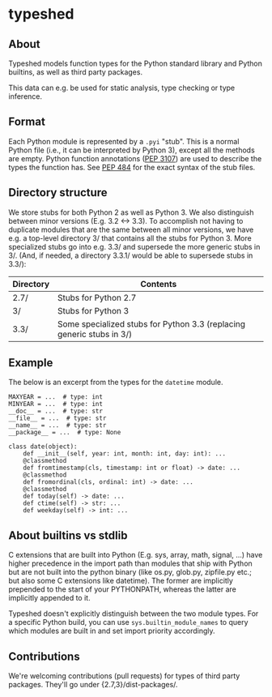 # typeshed

## About

Typeshed models function types for the Python standard library
and Python builtins, as well as third party packages.

This data can e.g. be used for static analysis, type checking or type inference.

## Format

Each Python module is represented by a `.pyi` "stub". This is a normal Python
file (i.e., it can be interpreted by Python 3), except all the methods are empty.
Python function annotations ([PEP 3107](https://www.python.org/dev/peps/pep-3107/))
are used to describe the types the function has.
See [PEP 484](http://www.python.org/dev/peps/pep-0484/) for the exact syntax
of the stub files.

## Directory structure

We store stubs for both Python 2 as well as Python 3. We also distinguish
between minor versions (E.g. 3.2 <-> 3.3). To accomplish not having to duplicate
modules that are the same between all minor versions, we have e.g. a top-level
directory 3/ that contains all the stubs for Python 3. More specialized stubs
go into e.g. 3.3/ and supersede the more generic stubs in 3/. (And, if needed,
a directory 3.3.1/ would be able to supersede stubs in 3.3/):

Directory     | Contents
------------- | -------------
2.7/          | Stubs for Python 2.7
3/            | Stubs for Python 3
3.3/          | Some specialized stubs for Python 3.3 (replacing generic stubs in 3/)

## Example

The below is an excerpt from the types for the `datetime` module.

```
MAXYEAR = ...  # type: int
MINYEAR = ...  # type: int
__doc__ = ...  # type: str
__file__ = ...  # type: str
__name__ = ...  # type: str
__package__ = ...  # type: None

class date(object):
    def __init__(self, year: int, month: int, day: int): ...
    @classmethod
    def fromtimestamp(cls, timestamp: int or float) -> date: ...
    @classmethod
    def fromordinal(cls, ordinal: int) -> date: ...
    @classmethod
    def today(self) -> date: ...
    def ctime(self) -> str: ...
    def weekday(self) -> int: ...
```

## About builtins vs stdlib

C extensions that are built into Python (E.g. sys, array, math, signal, ...) have
higher precedence in the import path than modules that ship with Python but
are not built into the python binary (like os.py, glob.py, zipfile.py etc.;
but also some C extensions like datetime). The
former are implicitly prepended to the start of your PYTHONPATH, whereas the
latter are implicitly appended to it.

Typeshed doesn't explicitly distinguish between the two module types. For a specific
Python build, you can use `sys.builtin_module_names` to query which modules 
are built in and set import priority accordingly.

## Contributions

We're welcoming contributions (pull requests) for types of third party
packages. They'll go under {2.7,3}/dist-packages/.

